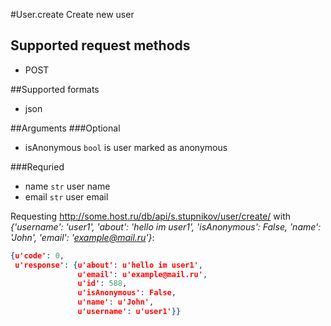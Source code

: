 #User.create
Create new user

## Supported request methods 
* POST

##Supported formats
* json

##Arguments
###Optional
* isAnonymous
   ```bool``` is user marked as anonymous


###Requried
* name
   ```str``` user name
* email
   ```str``` user email


Requesting http://some.host.ru/db/api/s.stupnikov/user/create/ with _{'username': 'user1', 'about': 'hello im user1', 'isAnonymous': False, 'name': 'John', 'email': 'example@mail.ru'}_:
```json
{u'code': 0,
 u'response': {u'about': u'hello im user1',
               u'email': u'example@mail.ru',
               u'id': 588,
               u'isAnonymous': False,
               u'name': u'John',
               u'username': u'user1'}}
```

